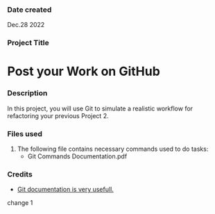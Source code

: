 ### Date created
Dec.28 2022

### Project Title
# Post your Work on GitHub

### Description
In this project, you will use Git to simulate a realistic workflow for refactoring your previous Project 2.

### Files used
1. The following file contains necessary commands used to do tasks:
   * Git Commands Documentation.pdf	

### Credits
* [Git documentation is very usefull.](https://git-scm.com/doc)

change 1
